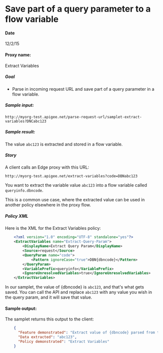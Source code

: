 # Save part of a query parameter to a flow variable

#### Date 
12/2/15

#### Proxy name:

Extract Variables

##### Goal 

* Parse in incoming request URL and save part of a query parameter in a flow variable.  

##### Sample input:

`http://myorg-test.apigee.net/parse-request-url/samplet-extract-variables?DNCabc123`

##### Sample result:

The value `abc123` is extracted and stored in a flow variable. 

##### Story

A client calls an Edge proxy with this URL:

`http://myorg-test.apigee.net/extract-variables?code=DBNabc123`

You want to extract the variable value `abc123` into a flow variable called `queryinfo.dbncode`. 

This is a common use case, where the extracted value can be used in another policy elsewhere in the proxy flow.

##### Policy XML

Here is the XML for the Extract Variables policy: 

```xml
    <?xml version="1.0" encoding="UTF-8" standalone="yes"?>
    <ExtractVariables name="Extract-Query-Param">
        <DisplayName>Extract Query Param</DisplayName>
        <Source>request</Source>
        <QueryParam name="code">
            <Pattern ignoreCase="true">DBN{dbncode}</Pattern>
        </QueryParam>
        <VariablePrefix>queryinfo</VariablePrefix>
        <IgnoreUnresolvedVariables>true</IgnoreUnresolvedVariables>
    </ExtractVariables>
```

In our samplet, the value of {dbncode} is `abc123`, and that's what gets saved. You can call the API and replace `abc123` with any value you wish in the query param, and it will save that value. 

#### Sample output:

The samplet returns this output to the client:

```json
    {
      "Feature demonstrated": "Extract value of {dbncode} parsed from the code query parameter: ?code=DBN{dbncode}",
      "Data extracted": "abc123",
      "Policy demonstrated": "Extract Variables"
    }
```




